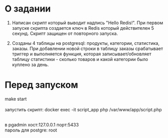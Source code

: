 # О задании
1. Написан скрипт который выводит надпись "Hello Redis!". При первом запуске скрипта создается ключ в Redis который действителен 5 секунд. Скрипт защищен от повторного запуска.

2. Созданы 4 таблицы на postgresql: продукты, категории, статистика, заказы. При добавлении новой строки в таблицу заказы срабатывает триггер и выполняется функция, которая записывает/обновляет таблицу статистики - сколько товаров и какой категории было куплено за день.

# Перед запуском
make start
<br>
<br>запустить скрипт: docker exec -it script_app php /var/www/app/script.php

<br>в pgadmin хост:127.0.0.1 порт:5433
<br>пароль для postgre: root